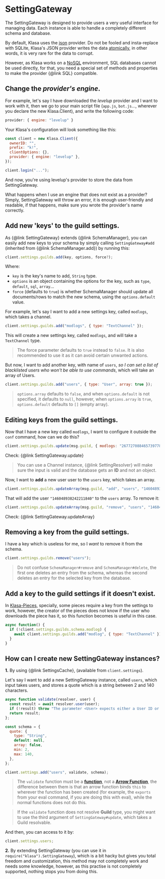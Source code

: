 # SettingGateway

The SettingGateway is designed to provide users a very useful interface for managing data. Each instance is able to handle a completely different schema and database.

By default, Klasa uses the [json](https://github.com/dirigeants/klasa/blob/master/src/providers/json.js) provider. Do not be fooled and insta-replace with SQLite, Klasa's JSON provider writes the data [atomically](https://en.wikipedia.org/wiki/Atomicity_(database_systems)), in other words, it is very rare for the data to corrupt.

However, as Klasa works on a [NoSQL](https://en.wikipedia.org/wiki/NoSQL) environment, SQL databases cannot be used directly, for that, you need a special set of methods and properties to make the provider {@link SQL} compatible.

## Change the *provider's engine*.

For example, let's say I have downloaded the *levelup* provider and I want to work with it, then we go to your main script file (`app.js`, `bot.js`..., wherever you declare the new Klasa.Client), and write the following code:
```js
provider: { engine: "levelup" }
```

Your Klasa's configuration will look something like this:
```js
const client = new Klasa.Client({
  ownerID: "",
  prefix: "k!",
  clientOptions: {},
  provider: { engine: "levelup" },
});

client.login("...");
```
And now, you're using levelup's provider to store the data from SettingGateway.

What happens when I use an engine that does not exist as a provider? Simply, SettingGateway will throw an error, it is enough user-friendly and readable, if that happens, make sure you wrote the provider's name correctly.

## Add new 'keys' to the guild settings.

As {@link SettingGateway} extends {@link SchemaManager}, you can easily add new keys to your schema by simply calling `SettingGateway#add` (inherited from {@link SchemaManager.add}) by running this:

```js
client.settings.guilds.add(key, options, force?);
```

Where:
- `key` is the key's name to add, `String` type.
- `options` is an object containing the options for the key, such as `type`, `default`, `sql`, `array`...
- `force` (defaults to `true`) is whether SchemaManager should update all documents/rows to match the new schema, using the `options.default` value.

For example, let's say I want to add a new settings key, called `modlogs`, which takes a channel.

```js
client.settings.guilds.add("modlogs", { type: "TextChannel" });
```

This will create a new settings key, called `modlogs`, and will take a `TextChannel` type.

> The force parameter defaults to `true` instead to `false`. It is also recommended to use it as it can avoid certain unwanted actions.

But now, I want to add another key, with name of `users`, *so I can set a list of blacklisted users who won't be able to use commands*, which will take an array of Users.

```js
client.settings.guilds.add("users", { type: "User", array: true });
```

> `options.array` defaults to `false`, and when `options.default` is not specified, it defaults to `null`, however, when `options.array` is `true`, `options.default` defaults to `[]` (empty array).

## Editing keys from the guild settings.

Now that I have a new key called `modlogs`, I want to configure it outside the `conf` command, how can we do this?

```js
client.settings.guilds.update(msg.guild, { modlogs: "267727088465739778" });
```

Check: {@link SettingGateway.update}

> You can use a Channel instance, {@link SettingResolver} will make sure the input is valid and the database gets an **ID** and not an object.

Now, I want to **add** a new user user to the `users` key, which takes an array.

```js
client.settings.guilds.updateArray(msg.guild, "add", "users", "146048938242211840");
```

That will add the user `"146048938242211840"` to the `users` array. To remove it:

```js
client.settings.guilds.updateArray(msg.guild, "remove", "users", "146048938242211840");
```

Check: {@link SettingGateway.updateArray}

## Removing a key from the guild settings.

I have a key which is useless for me, so I *want* to remove it from the schema.

```js
client.settings.guilds.remove("users");
```

> Do not confuse `SchemaManager#remove` and `SchemaManager#delete`, the first one deletes an entry from the schema, whereas the second deletes an entry for the selected key from the database.

## Add a key to the guild settings if it doesn't exist.

In [Klasa-Pieces](https://github.com/dirigeants/klasa-pieces/), specially, some pieces require a key from the settings to work, however, the creator of the pieces does not know if the user who downloads the piece has it, so this function becomes is useful in this case.

```js
async function() {
  if (!client.settings.guilds.schema.modlog) {
    await client.settings.guilds.add("modlog", { type: "TextChannel" });
  }
}
```

## How can I create new SettingGateway instances?

**1.** By using {@link SettingsCache}, (available from `client.settings`).

Let's say I want to add a new SettingGateway instance, called `users`, which input takes users, and stores a quote which is a string between 2 and 140 characters.

```js
async function validate(resolver, user) {
  const result = await resolver.user(user);
  if (!result) throw "The parameter <User> expects either a User ID or a User Object.";
  return result;
};

const schema = {
  quote: {
    type: "String",
    default: null,
    array: false,
    min: 2,
    max: 140,
  },
};

client.settings.add("users", validate, schema);
```

> The `validate` function must be a [**function**](https://developer.mozilla.org/en-US/docs/Web/JavaScript/Reference/Operators/function), not a [**Arrow Function**](https://developer.mozilla.org/en/docs/Web/JavaScript/Reference/Functions/Arrow_functions), the difference between them is that an arrow function binds `this` to wherever the function has been created (for example, the `exports` from your eval command, if you are doing this with eval), while the normal functions does not do this.

> If the `validate` function does not resolve **Guild** type, you might want to use the third argument of `SettingGateway#update`, which takes a Guild resolvable.

And then, you can access to it by:

```js
client.settings.users;
``` 

**2.** By extending SettingGateway (you can use it in `require("klasa").SettingGateway`), which is a bit hacky but gives you total freedom and customization, this method may not completely work and needs some knowledge, however, as this practise is not completely supported, nothing stops you from doing this.
